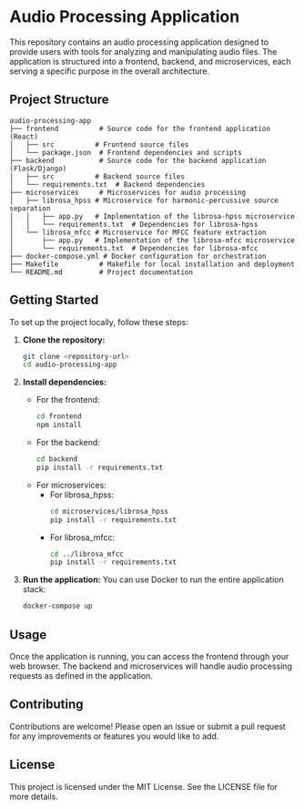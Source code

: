 # Audio Processing Application

This repository contains an audio processing application designed to provide users with tools for analyzing and manipulating audio files. The application is structured into a frontend, backend, and microservices, each serving a specific purpose in the overall architecture.

## Project Structure

```
audio-processing-app
├── frontend          # Source code for the frontend application (React)
│   ├── src          # Frontend source files
│   └── package.json  # Frontend dependencies and scripts
├── backend           # Source code for the backend application (Flask/Django)
│   ├── src          # Backend source files
│   └── requirements.txt  # Backend dependencies
├── microservices     # Microservices for audio processing
│   ├── librosa_hpss # Microservice for harmonic-percussive source separation
│   │   ├── app.py   # Implementation of the librosa-hpss microservice
│   │   └── requirements.txt  # Dependencies for librosa-hpss
│   └── librosa_mfcc # Microservice for MFCC feature extraction
│       ├── app.py   # Implementation of the librosa-mfcc microservice
│       └── requirements.txt  # Dependencies for librosa-mfcc
├── docker-compose.yml # Docker configuration for orchestration
├── Makefile          # Makefile for local installation and deployment
└── README.md         # Project documentation
```

## Getting Started

To set up the project locally, follow these steps:

1. **Clone the repository:**
   ```bash
   git clone <repository-url>
   cd audio-processing-app
   ```

2. **Install dependencies:**
   - For the frontend:
     ```bash
     cd frontend
     npm install
     ```
   - For the backend:
     ```bash
     cd backend
     pip install -r requirements.txt
     ```
   - For microservices:
     - For librosa_hpss:
       ```bash
       cd microservices/librosa_hpss
       pip install -r requirements.txt
       ```
     - For librosa_mfcc:
       ```bash
       cd ../librosa_mfcc
       pip install -r requirements.txt
       ```

3. **Run the application:**
   You can use Docker to run the entire application stack:
   ```bash
   docker-compose up
   ```

## Usage

Once the application is running, you can access the frontend through your web browser. The backend and microservices will handle audio processing requests as defined in the application.

## Contributing

Contributions are welcome! Please open an issue or submit a pull request for any improvements or features you would like to add.

## License

This project is licensed under the MIT License. See the LICENSE file for more details.
